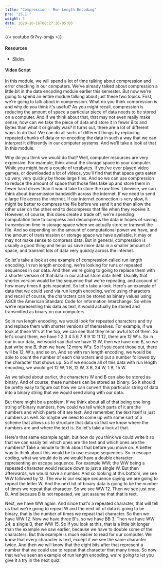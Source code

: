 ```yaml
---
title: "Compression - Run Length Encoding"
pre: "15.1 "
weight: 5
date: 2020-10-16T00:27:26-05:00
---
```


{{< youtube 6r7vy-omjjs >}}


#### Resources
* [Slides](../slides/21-Compression-Error-Checking.pdf)

#### Video Script

In this module, we will spend a lot of time talking about compression and error checking in our computers. We've already talked about compression a little bit in the data encoding module earlier this semester. But now we're going to spend an entire module talking about just these two topics. First, we're going to talk about in compression. What do you think compression is and why do you think it's useful? As you might recall, compression is reducing the amount of space a particular piece of data needs to be stored on a computer. And if we think about that, that may not even really make sense, how can we take the piece of data and store it in fewer Bits and Bytes than what it originally was? It turns out, there are a lot of different ways to do that. We can do all sorts of different things by replacing repeated chunks of data or re-encoding the data in such a way that we can interpret it differently in our computer systems. And we'll take a look at that in this module. 

Why do you think we would do that? Well, computer resources are very expensive. For example, think about the storage space in your computer. While you might have a couple of terabytes. If you've ever played video games, or downloaded a lot of videos, you'll find that that space gets eaten up very, very quickly by those large files. And so we can use compression to reduce the amount of space that those files take up and store them in fewer hard drives than it would take to store the raw files. Likewise, we can think about transmission bandwidth across the internet. If we need to send a large file across the internet. If our internet connection is very slow, it might be better to compress the file before we send it and then allow the other user on the other end to decompress that file when they receive it. However, of course, this does create a trade off, we're spending computation time to compress and decompress the data in hopes of saving transmission time in storage space when we actually store or transmit the file. And so depending on the amount of computational power we have, and the amount of transmission or storage space we have available, it may or may not make sense to compress data. But in general, compression is usually a good thing and helps us save more data in a smaller amount of space, and transmit lots of data very quickly across the internet. 

So let's take a look at one example of compression called run length encoding. In run length encoding, we're looking for runs or repeated sequences in our data. And then we're going to going to replace them with a shorter version of that data in our actual store data itself. Usually that shorter version would be the sequence that we're repeating, and account of how many times it gets repeated. So let's take a look. Here's an example of data that we could send via run length encoding, we're using characters and recall of course, the characters can be stored as binary values using ASCII the American Standard Code for Information Interchange. So while we're representing this data as text, it would actually be stored and transmitted as binary on our computers. 

So in run length encoding, we would look for repeated characters and try and replace them with shorter versions of themselves. For example, if we look at these W's at the top, we can see that they're an awful lot of them. So let's count them, we have 1 2 3 4 5 6 7 8 9 10 11 12, there are 12 W's. So in our in our data, we would say that we have 12 W, then we have one B, so we just write one B, then we have 12 more W's. So if you count those out, there will be 12, W's, and so on. And so with run length encoding, we would be able to count the number of each characters and put a number followed by the character that shows up. So if we encode all of this data with run length encoding, we would get 12 W, 1 B, 12 W, 3 B, 24 W, 1 B, 15 W. 

As we talked about earlier, the characters W and B can also be stored as binary. And of course, these numbers can be stored as binary. So it should be pretty easy to figure out how we can convert this particular string of data into a binary string that we would send along with our data. 

But there might be a problem. If we think about all of that being one long string of binary numbers, how could we tell which parts of it are the numbers and which parts of it are text. And remember, the text itself is just numbers as well. So maybe we need to come up with some sort of a scheme that allows us to structure that data so that we know where the numbers are and where the text is. So let's take a look at that. 

Here's that same example again, but how do you think we could write it so that we can easily tell which ones are the text and which ones are the numbers? Take a minute to think about that before you move on. A better way to think about this would be to use escape sequences. So in escape coding, what we would do is we would have a double character representing an escape sequence. For example WW; the WW being a repeated character would reduce down to just a single W. But then afterwards, we would have a number. And so looking at this bottom, we see WW followed by 12. The ww is our escape sequence saying we are going to repeat the letter W. And the next bit of binary data is going to be the number of times we repeat that character. So we see WW 12. Then we see just one B. And because B is not repeated, we just assume that that is text. 

Next, we have WW again. And since that's a repeated character, that will tell us that we're going to repeat W and the next bit of data is going to be binary, that is the number of times we repeat that character. So then we have WW 12. Now we have three B's, so we have BB 3. Then we have WW 24, a single B, then WW 15. So if you look at this, that is a little bit longer than the example we saw earlier, because we have to double some of the characters. But this example is much easier to read for our computer. We know that every character is text, except if we see the same character twice. And then we will know that the eight bits after that represent a number that we could use to repeat that character that many times. So now that we've seen an example of run length encoding, we're going to let you give it a try in the next quiz.